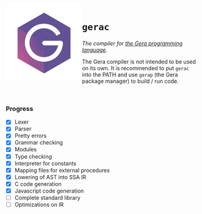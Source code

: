 <img src="logo.png" height="200" align="left"/>

# `gerac`
*The compiler for [the Gera programming language](https://github.com/geralang).*

The Gera compiler is not intended to be used on its own. It is recommended to put `gerac` into the PATH and use `gerap` (the Gera package manager) to build / run code.

<br>

### Progress

- [x] Lexer
- [x] Parser
- [x] Pretty errors
- [x] Grammar checking
- [x] Modules
- [x] Type checking
- [x] Interpreter for constants
- [x] Mapping files for external procedures
- [x] Lowering of AST into SSA IR
- [x] C code generation
- [x] Javascript code generation
- [ ] Complete standard library
- [ ] Optimizations on IR
